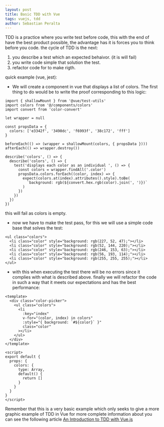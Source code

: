 ```yaml
---
layout: post
title: Basic TDD with Vue
tags: vuejs, tdd
author: Sebastian Peralta
---
```


TDD is a practice where you write test before code, this with the end of have the best product possible, the advantage has it is forces you to think before you code. the cycle of TDD is the next:

  1. you describe a test which an expected behaivor. (it is will fail)
  2. you write code simple that solution the test.
  3. refactor code for to make rigth.

quick example (vue, jest):

- We will create a component in vue that displays a list of colors. The first thing to do would be to write the proof corresponding to this logic:

``` 
import { shallowMount } from '@vue/test-utils'
import colors from '@/components/colors'
import convert from 'color-convert'

let wrapper = null

const propsData = {
  colors: ['e3342f', '3490dc', 'f6993f', '38c172', 'fff']
}

beforeEach(() => (wrapper = shallowMount(colors, { propsData })))
afterEach(() => wrapper.destroy())

describe('colors', () => {
  describe('colors', () => {
    test('displays each color as an individual ', () => {
      const colors = wrapper.findAll('.color')
      propsData.colors.forEach((color, index) => {
        expect(colors.at(index).attributes().style).toBe(
          `background: rgb(${convert.hex.rgb(color).join(', ')})`
        )
      })
    })
  })
})
```
this will fail as colors is empty.

- now we have to make the test pass, for this we will use a simple code base that solves the test:

``` 
<ul class="colors">
  <li class="color" style="background: rgb(227, 52, 47);"></li>
  <li class="color" style="background: rgb(52, 144, 220);"></li>
  <li class="color" style="background: rgb(246, 153, 63);"></li>
  <li class="color" style="background: rgb(56, 193, 114);"></li>
  <li class="color" style="background: rgb(255, 255, 255);"></li>
</ul>
```

- with this when executing the test there will be no errors since it complies with what is described above. finally we will refactor the code in such a way that it meets our expectations and has the best performance:

```
<template>
  <div class="color-picker">
    <ul class="colors">
      <li
        :key="index"
        v-for="(color, index) in colors"
        :style="{ background: `#${color}` }"
        class="color"
      ></li>
    </ul>
  </div>
</template>

<script>
export default {
  props: {
    colors: {
      type: Array,
      default() {
        return []
      }
    }
  }
}
</script> 
```

Remember that this is a very basic example which only seeks to give a more graphic example of TDD in Vue for more complete information about you can see the following article [An Introduction to TDD with Vue.js](https://frontstuff.io/an-introduction-to-tdd-with-vuejs)
